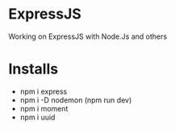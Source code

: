 # ExpressJS
Working on ExpressJS with Node.Js and others

# Installs
* npm i express
* npm i -D nodemon (npm run dev)
* npm i moment
* npm i uuid
